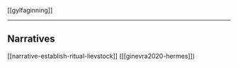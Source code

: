 [[gylfaginning]]

---

## Narratives
[[narrative-establish-ritual-lievstock]] ([[ginevra2020-hermes]])